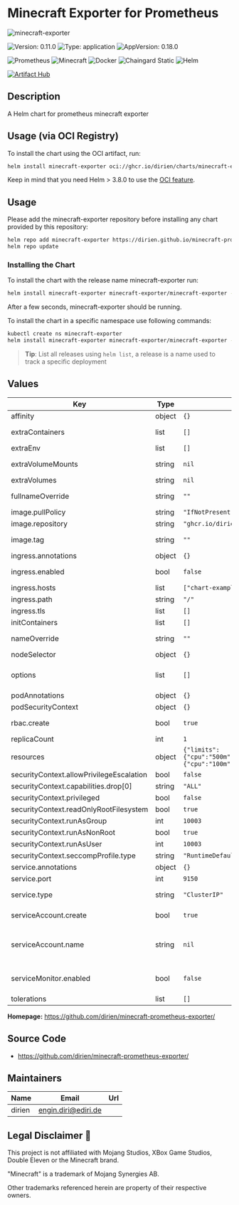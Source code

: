 # Minecraft Exporter for Prometheus

![minecraft-exporter](https://dirien.github.io/minecraft-prometheus-exporter/img/minecraft-exporter.jpg)

![Version: 0.11.0](https://img.shields.io/badge/Version-0.11.0-informational?style=for-the-badge) ![Type: application](https://img.shields.io/badge/Type-application-informational?style=for-the-badge) ![AppVersion: 0.18.0](https://img.shields.io/badge/AppVersion-0.18.0-informational?style=for-the-badge)

![Prometheus](https://img.shields.io/badge/Prometheus-E6522C?style=for-the-badge&logo=Prometheus&logoColor=white)
![Minecraft](https://img.shields.io/badge/Minecraft-62B47A?style=for-the-badge&logo=Minecraft&logoColor=white)
![Docker](https://img.shields.io/badge/docker-2496ED?style=for-the-badge&logo=docker&logoColor=white)
![Chaingard Static](https://img.shields.io/badge/chainguard_image_static-4445E7?style=for-the-badge&logo=alpine-linux&logoColor=white)
![Helm](https://img.shields.io/badge/helm-0F1689?style=for-the-badge&logo=helm&logoColor=white)

[![Artifact Hub](https://img.shields.io/endpoint?url=https://artifacthub.io/badge/repository/minecraft-exporter&style=for-the-badge)](https://artifacthub.io/packages/search?repo=minecraft-exporter)

## Description

A Helm chart for prometheus minecraft exporter

## Usage (via OCI Registry)

To install the chart using the OCI artifact, run:

```bash
helm install minecraft-exporter oci://ghcr.io/dirien/charts/minecraft-exporter --version 0.11.0
```

Keep in mind that you need Helm > 3.8.0 to use the [OCI feature](https://helm.sh/blog/storing-charts-in-oci/).

## Usage

Please add the minecraft-exporter repository before installing any chart provided by this repository:

```bash
helm repo add minecraft-exporter https://dirien.github.io/minecraft-prometheus-exporter
helm repo update
```

### Installing the Chart

To install the chart with the release name minecraft-exporter run:

```bash
helm install minecraft-exporter minecraft-exporter/minecraft-exporter --version 0.11.0
```

After a few seconds, minecraft-exporter should be running.

To install the chart in a specific namespace use following commands:

```bash
kubectl create ns minecraft-exporter
helm install minecraft-exporter minecraft-exporter/minecraft-exporter --namespace minecraft-exporter --version 0.11.0
```

> **Tip**: List all releases using `helm list`, a release is a name used to track a specific deployment

## Values

| Key | Type | Default | Description |
|-----|------|---------|-------------|
| affinity | object | `{}` | Set the affinity for the pod. |
| extraContainers | list | `[]` | Extra containers for the exporter pod |
| extraEnv | list | `[]` | Extra environment variables |
| extraVolumeMounts | string | `nil` | Extra Volume Mounts for the exporter container |
| extraVolumes | string | `nil` | Extra Volumes for the pod |
| fullnameOverride | string | `""` | String to override the default generated fullname |
| image.pullPolicy | string | `"IfNotPresent"` | The docker image pull policy |
| image.repository | string | `"ghcr.io/dirien/minecraft-exporter"` | The docker image repository to use |
| image.tag | string | `""` | The docker image tag to use @default Chart version |
| ingress.annotations | object | `{}` | Additional annotations |
| ingress.enabled | bool | `false` | Specifies what type of Ingress should be created |
| ingress.hosts | list | `["chart-example.local"]` | Ingress host |
| ingress.path | string | `"/"` | Ingress path |
| ingress.tls | list | `[]` | Ingress tls |
| initContainers | list | `[]` | Init Containers for Exporter Pod |
| nameOverride | string | `""` | String to override the default generated name |
| nodeSelector | object | `{}` | Set the node selector for the pod. |
| options | list | `[]` | Flags - for a list visit https://github.com/dirien/minecraft-prometheus-exporter#usage- |
| podAnnotations | object | `{}` | Annotations for the pods |
| podSecurityContext | object | `{}` |  |
| rbac.create | bool | `true` | Specifies whether RBAC resources should be created |
| replicaCount | int | `1` | Numbers of replicas |
| resources | object | `{"limits":{"cpu":"500m","memory":"5123Mi"},"requests":{"cpu":"100m","memory":"128Mi"}}` | Set the resources requests and limits |
| securityContext.allowPrivilegeEscalation | bool | `false` |  |
| securityContext.capabilities.drop[0] | string | `"ALL"` |  |
| securityContext.privileged | bool | `false` |  |
| securityContext.readOnlyRootFilesystem | bool | `true` |  |
| securityContext.runAsGroup | int | `10003` |  |
| securityContext.runAsNonRoot | bool | `true` |  |
| securityContext.runAsUser | int | `10003` |  |
| securityContext.seccompProfile.type | string | `"RuntimeDefault"` |  |
| service.annotations | object | `{}` | Additional annotations |
| service.port | int | `9150` | Default Service port |
| service.type | string | `"ClusterIP"` | Specifies what type of Service should be created |
| serviceAccount.create | bool | `true` | Specifies whether a ServiceAccount should be created |
| serviceAccount.name | string | `nil` | The name of the ServiceAccount to use. If not set and create is true, a name is generated using the fullname template |
| serviceMonitor.enabled | bool | `false` | When set true then use a ServiceMonitor to configure scraping |
| tolerations | list | `[]` | Set the tolerations for the pod. |

**Homepage:** <https://github.com/dirien/minecraft-prometheus-exporter/>

## Source Code

* <https://github.com/dirien/minecraft-prometheus-exporter/>

## Maintainers

| Name | Email | Url |
| ---- | ------ | --- |
| dirien | <engin.diri@ediri.de> |  |

## Legal Disclaimer 👮

This project is not affiliated with Mojang Studios, XBox Game Studios, Double Eleven or the Minecraft brand.

"Minecraft" is a trademark of Mojang Synergies AB.

Other trademarks referenced herein are property of their respective owners.
